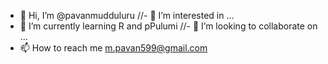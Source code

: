 - 👋 Hi, I’m @pavanmudduluru
//- 👀 I’m interested in ...
- 🌱 I’m currently learning R and pPulumi
//- 💞️ I’m looking to collaborate on ...
- 📫 How to reach me m.pavan599@gmail.com

<!---
pavanmudduluru/pavanmudduluru is a ✨ special ✨ repository because its `README.md` (this file) appears on your GitHub profile.
You can click the Preview link to take a look at your changes.
--->

